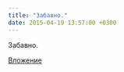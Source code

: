 ```yaml
---
title: "Забавно."
date: 2015-04-19 13:57:00 +0300
---
```


Забавно.

[Вложение](https://vk.com/photo41076938_363885165)
